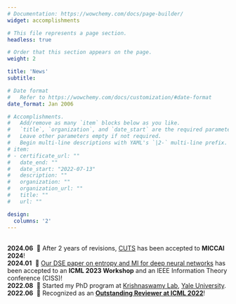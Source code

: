 ```yaml
---
# Documentation: https://wowchemy.com/docs/page-builder/
widget: accomplishments

# This file represents a page section.
headless: true

# Order that this section appears on the page.
weight: 2

title: 'News'
subtitle:

# Date format
#   Refer to https://wowchemy.com/docs/customization/#date-format
date_format: Jan 2006

# Accomplishments.
#   Add/remove as many `item` blocks below as you like.
#   `title`, `organization`, and `date_start` are the required parameters.
#   Leave other parameters empty if not required.
#   Begin multi-line descriptions with YAML's `|2-` multi-line prefix.
# item:
# - certificate_url: ""
#   date_end: ""
#   date_start: "2022-07-13"
#   description: ""
#   organization: ""
#   organization_url: ""
#   title: ""
#   url: ""

design:
  columns: '2'
---
```

<br> **2024.06** &nbsp;🎉 After 2 years of revisions, <a href="https://www.chenliu1996.com/publication/pub_2024_num1_cuts/">CUTS</a> has been accepted to **MICCAI 2024**!
<br> **2024.01** &nbsp;🎉 <a href="https://www.chenliu1996.com/publication/pub_2023_num1_dse/">Our DSE paper on entropy and MI for deep neural networks</a> has been accepted to an **ICML 2023 Workshop** and an IEEE Information Theory conference (CISS)!
<br> **2022.08** &nbsp;🎉 Started my PhD program at <a href="https://www.krishnaswamylab.org/">Krishnaswamy Lab</a>, <a href="https://cpsc.yale.edu/people/PhD-students">Yale University</a>.
<br> **2022.06** &nbsp;🎉 Recognized as an <a href="https://icml.cc/Conferences/2022/Reviewers">**Outstanding Reviewer at ICML 2022**</a>!
